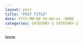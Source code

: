 ```yaml
---
layout: post
title: "POST TITLE"
date: YYYY-MM-DD hh:mm:ss -0000
categories: CATEGORY-1 CATEGORY-2
---
```


teste